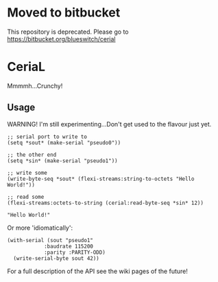 # Moved to bitbucket
This repository is deprecated. Please go to https://bitbucket.org/blueswitch/cerial

# CeriaL
Mmmmh...Crunchy!

## Usage
WARNING! I'm still experimenting...Don't get used to the flavour just yet.

```common-lisp
;; serial port to write to
(setq *sout* (make-serial "pseudo0"))

;; the other end
(setq *sin* (make-serial "pseudo1"))

;; write some 
(write-byte-seq *sout* (flexi-streams:string-to-octets "Hello World!"))

;; read some
(flexi-streams:octets-to-string (cerial:read-byte-seq *sin* 12))

"Hello World!"
```

Or more 'idiomatically':

```common-lisp
(with-serial (sout "pseudo1"
		    :baudrate 115200
		    :parity :PARITY-ODD)
  (write-serial-byte sout 42))
```
For a full description of the API see the wiki pages of the future!

